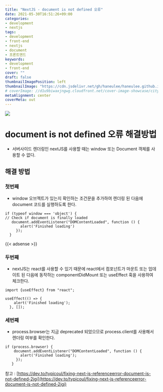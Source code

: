 ```yaml
---
title: "NextJS - document is not defined 오류"
date: 2021-05-30T16:51:26+09:00
categories: 
- development
- nextjs
tags: 
- development
- front-end
- nextjs
- document
- 프론트엔드
keywords: 
- development
- front-end
cover: ""
draft: false
thumbnailImagePosition: left
thumbnailImage: "https://cdn.jsdelivr.net/gh/haneulee/haneulee.github.io/img/post/nextjs/img-3.png"
# coverImage: //d1u9biwaxjngwg.cloudfront.net/cover-image-showcase/city.jpg
metaAlignment: center
coverMeta: out
---
```

<!--toc-->


![](https://cdn.jsdelivr.net/gh/haneulee/haneulee.github.io/img/post/nextjs/img-3.png)

# document is not defined 오류 해결방법

- 서버사이드 렌더링인 nextJS를 사용할 때는 window 또는 Document 객체를 사용할 수 없다. 


## 해결 방법

### 첫번째
- window 오브젝트가 있는지 확인하는 조건문을 추가하여 렌더링 된 다음에 document 코드를 실행하도록 한다.

```
if (typeof window === 'object') {
// Check if document is finally loaded
   document.addEventListener("DOMContentLoaded", function () {
       alert('Finished loading')
     });
  }
```
{{< adsense >}}

### 두번째
- nextJS는 react를 사용할 수 있기 때문에 react에서 컴포넌트가 마운트 또는 업데이트 된 다음에 동작하는 componentDidMount 또는 useEffect 훅을 사용하여 체크한다.
```
import {useEffect} from "react";

useEffect(() => {
    alert('Finished loading');
  }, []);
```

### 세번째
- process.browser는 지금 deprecated 되었으므로 process.client를 사용해서 렌더링 여부를 확인한다.
```
if (process.browser) {
    document.addEventListener("DOMContentLoaded", function () {
       alert('Finished loading');
     });
   }
```


참고 : 
[https://dev.to/typicoul/fixing-next-js-referenceerror-document-is-not-defined-2jgi](https://dev.to/typicoul/fixing-next-js-referenceerror-document-is-not-defined-2jgi)


